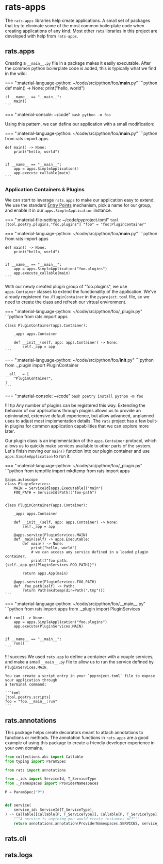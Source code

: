 # rats-apps

The `rats-apps` libraries help create applications. A small set of packages that try to
eliminate some of the most common boilerplate code when creating applications of any kind. Most
other `rats` libraries in this project are developed with help from `rats-apps`.

## rats.apps

Creating a `__main__.py` file in a package makes it easily executable. After the common python
boilerplate code is added, this is typically what we find in the wild:

=== ":material-language-python: ~/code/src/python/foo/__main__.py"
    ```python
    def main() -> None:
        print("hello, world")


    if __name__ == "__main__":
        main()
    ```

=== ":material-console: ~/code"
    ```bash
    python -m foo
    ```

Using this pattern, we can define our application with a small modification:

=== ":material-language-python: ~/code/src/python/foo/__main__.py"
    ```python
    from rats import apps


    def main() -> None:
        print("hello, world")


    if __name__ == "__main__":
        app = apps.SimpleApplication()
        app.execute_callable(main)
    ```

### Application Containers & Plugins

We can start to leverage `rats.apps` to make our application easy to extend. We use the
standard [Entry  Points](https://packaging.python.org/en/latest/specifications/entry-points/)
mechanism, pick a name for our group, and enable it in our `apps.SimpleApplication` instance.

=== ":material-file-settings: ~/code/pyproject.toml"
    ```toml
    [tool.poetry.plugins."foo.plugins"]
    "foo" = "foo:PluginContainer"
    ```

=== ":material-language-python: ~/code/src/python/foo/__main__.py"
    ```python
    from rats import apps


    def main() -> None:
        print("hello, world")


    if __name__ == "__main__":
        app = apps.SimpleApplication("foo.plugins")
        app.execute_callable(main)
    ```

With our newly created plugin group of "foo.plugins", we use `apps.Container` classes to extend
the functionality of the application. We've already registered `foo.PluginContainer` in the
`pyproject.toml` file, so we need to create the class and refresh our virtual environment.

=== ":material-language-python: ~/code/src/python/foo/_plugin.py"
    ```python
    from rats import apps


    class PluginContainer(apps.Container):

        _app: apps.Container

        def __init__(self, app: apps.Container) -> None:
            self._app = app
    ```

=== ":material-language-python: ~/code/src/python/foo/__init__.py"
    ```python
    from ._plugin import PluginContainer

    __all__ = [
        "PluginContainer",
    ]
    ```

=== ":material-console: ~/code"
    ```bash
    poetry install
    python -m foo
    ```

!!! tip
    Any number of plugins can be registered this way. Extending the behavior of our
    applications through plugins allows us to provide an opinionated, extensive default
    experience, but allow advanced, unplanned uses to adjust most implementation details. The
    `rats` project has a few built-in plugins for common application capabilities that we can
    explore more later.

Our plugin class is an implementation of the `apps.Container` protocol, which allows us to
quickly make services available to other parts of the system. Let's finish moving our `main()`
function into our plugin container and use `apps.SimpleApplication` to run it.

=== ":material-language-python: ~/code/src/python/foo/_plugin.py"
    ```python
    from tempfile import mkdtemp
    from rats import apps


    @apps.autoscope
    class PluginServices:
        MAIN = ServiceId[apps.Executable]("main")
        FOO_PATH = ServiceId[Path]("foo-path")


    class PluginContainer(apps.Container):

        _app: apps.Container

        def __init__(self, app: apps.Container) -> None:
            self._app = app

        @apps.service(PluginServices.MAIN)
        def _main(self) -> apps.Executable:
            def main() -> None:
                print("hello, world")
                # we can access any service defined in a loaded plugin container.
                print(f"foo path: {self._app.get(PluginServices.FOO_PATH)}")

            return apps.App(main)

        @apps.service(PluginServices.FOO_PATH)
        def _foo_path(self) -> Path:
            return Path(mkdtemp(dir=Path(".tmp")))
    ```

=== ":material-language-python: ~/code/src/python/foo/\_\_main\_\_.py"
    ```python
    from rats import apps
    from ._plugin import PluginServices


    def run() -> None:
        app = apps.SimpleApplication("foo.plugins")
        app.execute(PluginServices.MAIN)


    if __name__ == "__main__":
        run()
    ```

!!! success
    We used `rats.app` to define a container with a couple services, and make a small
    `__main__.py` file to allow us to run the service defined by `PluginServices.MAIN`.

    You can create a script entry in your `pyproject.toml` file to expose your application through
    a terminal command:

    ```toml
    [tool.poetry.scripts]
    foo = "foo.__main__:run"
    ```

## rats.annotations

This package helps create decorators meant to attach annotations to functions or methods. The
annotation functions in `rats.apps` are a good example of using this package to create a friendly
developer experience in your own domains.

```python
from collections.abc import Callable
from typing import ParamSpec

from rats import annotations

from ._ids import ServiceId, T_ServiceType
from ._namespaces import ProviderNamespaces

P = ParamSpec("P")


def service(
    service_id: ServiceId[T_ServiceType],
) -> Callable[[Callable[P, T_ServiceType]], Callable[P, T_ServiceType]]:
    """A service is anything you would create instances of?"""
    return annotations.annotation(ProviderNamespaces.SERVICES, service_id)
```

## rats.cli

## rats.logs
